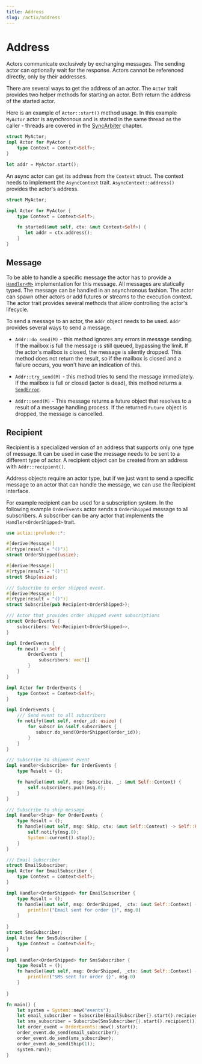 ```yaml
---
title: Address
slug: /actix/address
---
```


# Address

Actors communicate exclusively by exchanging messages. The sending actor can optionally
wait for the response. Actors cannot be referenced directly, only by their addresses.

There are several ways to get the address of an actor. The `Actor` trait provides
two helper methods for starting an actor. Both return the address of the started actor.

Here is an example of `Actor::start()` method usage. In this example `MyActor` actor
is asynchronous and is started in the same thread as the caller - threads are covered in
the [SyncArbiter] chapter.

```rust
struct MyActor;
impl Actor for MyActor {
    type Context = Context<Self>;
}

let addr = MyActor.start();
```

An async actor can get its address from the `Context` struct. The context needs to
implement the `AsyncContext` trait. `AsyncContext::address()` provides the actor's address.

```rust
struct MyActor;

impl Actor for MyActor {
    type Context = Context<Self>;

    fn started(&mut self, ctx: &mut Context<Self>) {
       let addr = ctx.address();
    }
}
```

[SyncArbiter]: ./sync-arbiter

## Message

To be able to handle a specific message the actor has to provide a
[`Handler<M>`] implementation for this message.
All messages are statically typed. The message can be handled in an asynchronous
fashion. The actor can spawn other actors or add futures or
streams to the execution context. The actor trait provides several methods that allow
controlling the actor's lifecycle.

To send a message to an actor, the `Addr` object needs to be used. `Addr` provides several
ways to send a message.

  * `Addr::do_send(M)` - this method ignores any errors in message sending. If the mailbox
  is full the message is still queued, bypassing the limit. If the actor's mailbox is closed,
  the message is silently dropped. This method does not return the result, so if the
  mailbox is closed and a failure occurs, you won't have an indication of this.

  * `Addr::try_send(M)` - this method tries to send the message immediately. If
  the mailbox is full or closed (actor is dead), this method returns a
  [`SendError`].

  * `Addr::send(M)` - This message returns a future object that resolves to a result
  of a message handling process. If the returned `Future` object is dropped, the
  message is cancelled.

[`Handler<M>`]: https://docs.rs/actix/latest/actix/trait.Handler.html
[`SendError`]: https://docs.rs/actix/latest/actix/prelude/enum.SendError.html

## Recipient

Recipient is a specialized version of an address that supports only one type of message.
It can be used in case the message needs to be sent to a different type of actor.
A recipient object can be created from an address with `Addr::recipient()`.

Address objects require an actor type, but if we just want to send a specific message 
to an actor that can handle the message, we can use the Recipient interface.

For example recipient can be used for a subscription system. In the following example
`OrderEvents` actor sends a `OrderShipped` message to all subscribers. A subscriber can
be any actor that implements the `Handler<OrderShipped>` trait.

```rust
use actix::prelude::*;

#[derive(Message)]
#[rtype(result = "()")]
struct OrderShipped(usize);

#[derive(Message)]
#[rtype(result = "()")]
struct Ship(usize);

/// Subscribe to order shipped event.
#[derive(Message)]
#[rtype(result = "()")]
struct Subscribe(pub Recipient<OrderShipped>);

/// Actor that provides order shipped event subscriptions
struct OrderEvents {
    subscribers: Vec<Recipient<OrderShipped>>,
}

impl OrderEvents {
    fn new() -> Self {
        OrderEvents {
            subscribers: vec![]
        }
    }
}

impl Actor for OrderEvents {
    type Context = Context<Self>;
}

impl OrderEvents {
    /// Send event to all subscribers
    fn notify(&mut self, order_id: usize) {
        for subscr in &self.subscribers {
           subscr.do_send(OrderShipped(order_id));
        }
    }
}

/// Subscribe to shipment event
impl Handler<Subscribe> for OrderEvents {
    type Result = ();

    fn handle(&mut self, msg: Subscribe, _: &mut Self::Context) {
        self.subscribers.push(msg.0);
    }
}

/// Subscribe to ship message
impl Handler<Ship> for OrderEvents {
    type Result = ();
    fn handle(&mut self, msg: Ship, ctx: &mut Self::Context) -> Self::Result {
        self.notify(msg.0);
        System::current().stop();
    }
}

/// Email Subscriber 
struct EmailSubscriber;
impl Actor for EmailSubscriber {
    type Context = Context<Self>;
}

impl Handler<OrderShipped> for EmailSubscriber {
    type Result = ();
    fn handle(&mut self, msg: OrderShipped, _ctx: &mut Self::Context) -> Self::Result {
        println!("Email sent for order {}", msg.0)
    }
    
}
struct SmsSubscriber;
impl Actor for SmsSubscriber {
    type Context = Context<Self>;
}

impl Handler<OrderShipped> for SmsSubscriber {
    type Result = ();
    fn handle(&mut self, msg: OrderShipped, _ctx: &mut Self::Context) -> Self::Result {
        println!("SMS sent for order {}", msg.0)
    }
    
}

fn main() {
    let system = System::new("events");
    let email_subscriber = Subscribe(EmailSubscriber{}.start().recipient());
    let sms_subscriber = Subscribe(SmsSubscriber{}.start().recipient());
    let order_event = OrderEvents::new().start();
    order_event.do_send(email_subscriber);
    order_event.do_send(sms_subscriber);
    order_event.do_send(Ship(1));
    system.run();
}
```
